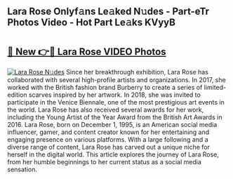 ## Lara Rose Onlyf𝚊ns Le𝚊ked N𝚞des - Part-eTr Photos Video - Hot Part Le𝚊ks KVyyB

# <h2><a href="http://ab18478.deff.icu/?id=Lara+Rose">🔗 New 👉🔴 Lara Rose VIDEO Photos</a></h2>

[![Lara Rose N𝚞des](https://i.imgur.com/rIISA9y.gif)](http://ab18478.deff.icu/?id=Lara+Rose)
Since her breakthrough exhibition, Lara Rose has collaborated with several high-profile artists and organizations. In 2017, she worked with the British fashion brand Burberry to create a series of limited-edition scarves inspired by her artwork. In 2018, she was invited to participate in the Venice Biennale, one of the most prestigious art events in the world. Lara Rose has also received several awards for her work, including the Young Artist of the Year Award from the British Art Awards in 2016. Lara Rose, born on December 1, 1995, is an American social media influencer, gamer, and content creator known for her entertaining and engaging presence on various platforms. With a large following and a diverse range of content, Lara Rose has carved out a unique niche for herself in the digital world. This article explores the journey of Lara Rose, from her humble beginnings to her current status as a social media sensation.
